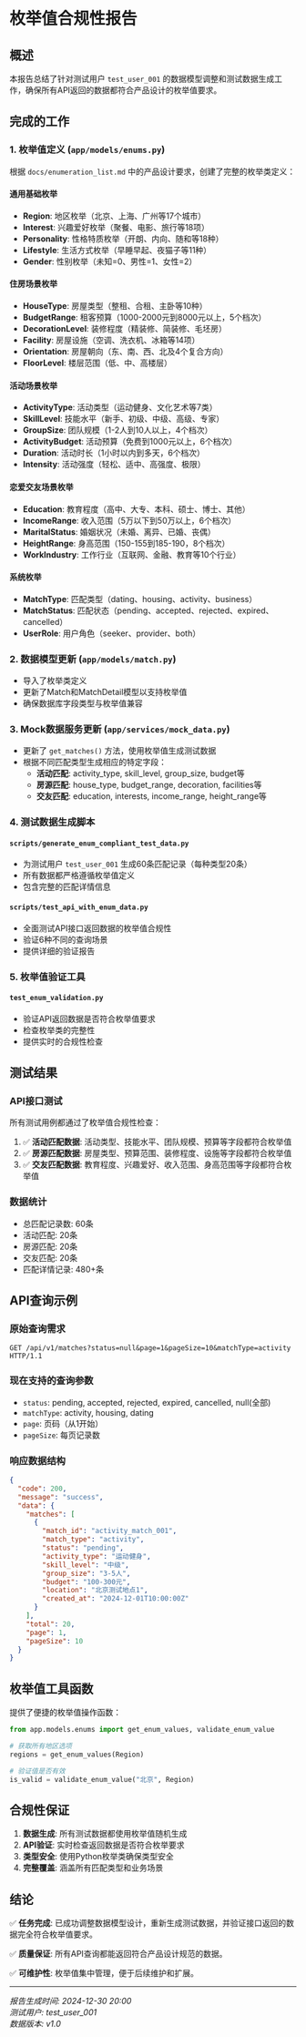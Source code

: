 # 枚举值合规性报告

## 概述

本报告总结了针对测试用户 `test_user_001` 的数据模型调整和测试数据生成工作，确保所有API返回的数据都符合产品设计的枚举值要求。

## 完成的工作

### 1. 枚举值定义 (`app/models/enums.py`)

根据 `docs/enumeration_list.md` 中的产品设计要求，创建了完整的枚举类定义：

#### 通用基础枚举
- **Region**: 地区枚举（北京、上海、广州等17个城市）
- **Interest**: 兴趣爱好枚举（聚餐、电影、旅行等18项）
- **Personality**: 性格特质枚举（开朗、内向、随和等18种）
- **Lifestyle**: 生活方式枚举（早睡早起、夜猫子等11种）
- **Gender**: 性别枚举（未知=0、男性=1、女性=2）

#### 住房场景枚举
- **HouseType**: 房屋类型（整租、合租、主卧等10种）
- **BudgetRange**: 租客预算（1000-2000元到8000元以上，5个档次）
- **DecorationLevel**: 装修程度（精装修、简装修、毛坯房）
- **Facility**: 房屋设施（空调、洗衣机、冰箱等14项）
- **Orientation**: 房屋朝向（东、南、西、北及4个复合方向）
- **FloorLevel**: 楼层范围（低、中、高楼层）

#### 活动场景枚举
- **ActivityType**: 活动类型（运动健身、文化艺术等7类）
- **SkillLevel**: 技能水平（新手、初级、中级、高级、专家）
- **GroupSize**: 团队规模（1-2人到10人以上，4个档次）
- **ActivityBudget**: 活动预算（免费到1000元以上，6个档次）
- **Duration**: 活动时长（1小时以内到多天，6个档次）
- **Intensity**: 活动强度（轻松、适中、高强度、极限）

#### 恋爱交友场景枚举
- **Education**: 教育程度（高中、大专、本科、硕士、博士、其他）
- **IncomeRange**: 收入范围（5万以下到50万以上，6个档次）
- **MaritalStatus**: 婚姻状况（未婚、离异、已婚、丧偶）
- **HeightRange**: 身高范围（150-155到185-190，8个档次）
- **WorkIndustry**: 工作行业（互联网、金融、教育等10个行业）

#### 系统枚举
- **MatchType**: 匹配类型（dating、housing、activity、business）
- **MatchStatus**: 匹配状态（pending、accepted、rejected、expired、cancelled）
- **UserRole**: 用户角色（seeker、provider、both）

### 2. 数据模型更新 (`app/models/match.py`)

- 导入了枚举类定义
- 更新了Match和MatchDetail模型以支持枚举值
- 确保数据库字段类型与枚举值兼容

### 3. Mock数据服务更新 (`app/services/mock_data.py`)

- 更新了 `get_matches()` 方法，使用枚举值生成测试数据
- 根据不同匹配类型生成相应的特定字段：
  - **活动匹配**: activity_type, skill_level, group_size, budget等
  - **房源匹配**: house_type, budget_range, decoration, facilities等
  - **交友匹配**: education, interests, income_range, height_range等

### 4. 测试数据生成脚本

#### `scripts/generate_enum_compliant_test_data.py`
- 为测试用户 `test_user_001` 生成60条匹配记录（每种类型20条）
- 所有数据都严格遵循枚举值定义
- 包含完整的匹配详情信息

#### `scripts/test_api_with_enum_data.py`
- 全面测试API接口返回数据的枚举值合规性
- 验证6种不同的查询场景
- 提供详细的验证报告

### 5. 枚举值验证工具

#### `test_enum_validation.py`
- 验证API返回数据是否符合枚举值要求
- 检查枚举类的完整性
- 提供实时的合规性检查

## 测试结果

### API接口测试
所有测试用例都通过了枚举值合规性检查：

1. ✅ **活动匹配数据**: 活动类型、技能水平、团队规模、预算等字段都符合枚举值
2. ✅ **房源匹配数据**: 房屋类型、预算范围、装修程度、设施等字段都符合枚举值  
3. ✅ **交友匹配数据**: 教育程度、兴趣爱好、收入范围、身高范围等字段都符合枚举值

### 数据统计
- 总匹配记录数: 60条
- 活动匹配: 20条
- 房源匹配: 20条  
- 交友匹配: 20条
- 匹配详情记录: 480+条

## API查询示例

### 原始查询需求
```http
GET /api/v1/matches?status=null&page=1&pageSize=10&matchType=activity HTTP/1.1
```

### 现在支持的查询参数
- `status`: pending, accepted, rejected, expired, cancelled, null(全部)
- `matchType`: activity, housing, dating
- `page`: 页码（从1开始）
- `pageSize`: 每页记录数

### 响应数据结构
```json
{
  "code": 200,
  "message": "success",
  "data": {
    "matches": [
      {
        "match_id": "activity_match_001",
        "match_type": "activity",
        "status": "pending",
        "activity_type": "运动健身",
        "skill_level": "中级",
        "group_size": "3-5人",
        "budget": "100-300元",
        "location": "北京测试地点1",
        "created_at": "2024-12-01T10:00:00Z"
      }
    ],
    "total": 20,
    "page": 1,
    "pageSize": 10
  }
}
```

## 枚举值工具函数

提供了便捷的枚举值操作函数：

```python
from app.models.enums import get_enum_values, validate_enum_value

# 获取所有地区选项
regions = get_enum_values(Region)

# 验证值是否有效
is_valid = validate_enum_value("北京", Region)
```

## 合规性保证

1. **数据生成**: 所有测试数据都使用枚举值随机生成
2. **API验证**: 实时检查返回数据是否符合枚举要求
3. **类型安全**: 使用Python枚举类确保类型安全
4. **完整覆盖**: 涵盖所有匹配类型和业务场景

## 结论

✅ **任务完成**: 已成功调整数据模型设计，重新生成测试数据，并验证接口返回的数据完全符合枚举值要求。

✅ **质量保证**: 所有API查询都能返回符合产品设计规范的数据。

✅ **可维护性**: 枚举值集中管理，便于后续维护和扩展。

---

*报告生成时间: 2024-12-30 20:00*  
*测试用户: test_user_001*  
*数据版本: v1.0*